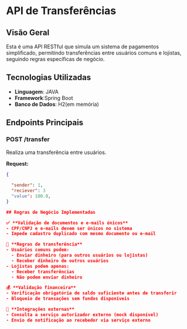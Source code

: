# API de Transferências

## Visão Geral
Esta é uma API RESTful que simula um sistema de pagamentos simplificado, permitindo transferências entre usuários comuns e lojistas, seguindo regras específicas de negócio.

## Tecnologias Utilizadas
- **Linguagem**: JAVA
- **Framework**:Spring Boot
- **Banco de Dados**: H2(em memória)

## Endpoints Principais

### POST /transfer
Realiza uma transferência entre usuários.

**Request:**
```json
{
  
  "sender": 1,
  "reciever": 3
  "value": 100.0,
}

## Regras de Negócio Implementadas

✅ **Validação de documentos e e-mails únicos**  
- CPF/CNPJ e e-mails devem ser únicos no sistema
- Impede cadastro duplicado com mesmo documento ou e-mail

💸 **Regras de transferência**  
- Usuários comuns podem:
  - Enviar dinheiro (para outros usuários ou lojistas)
  - Receber dinheiro de outros usuários
- Lojistas podem apenas:
  - Receber transferências
  - Não podem enviar dinheiro

💰 **Validação financeira**  
- Verificação obrigatória de saldo suficiente antes de transferir
- Bloqueio de transações sem fundos disponíveis

🔐 **Integrações externas**  
- Consulta a serviço autorizador externo (mock disponível)
- Envio de notificação ao recebedor via serviço externo


